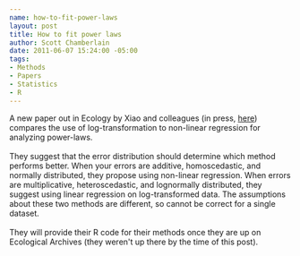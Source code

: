 ```yaml
--- 
name: how-to-fit-power-laws
layout: post
title: How to fit power laws
author: Scott Chamberlain
date: 2011-06-07 15:24:00 -05:00
tags: 
- Methods
- Papers
- Statistics
- R
---
```

A new paper out in Ecology by Xiao and colleagues (in press, <a href="http://www.esajournals.org/doi/abs/10.1890/11-0538.1">here</a>) compares the use of log-transformation to non-linear regression for analyzing power-laws.<br /><br />They suggest that the error distribution should determine which method performs better. When your errors are additive, homoscedastic, and normally distributed, they propose using non-linear regression. When errors are multiplicative, heteroscedastic, and lognormally distributed, they suggest using linear regression on log-transformed data. The assumptions about these two methods are different, so cannot be correct for a single dataset.<br /><br />They will provide their R code for their methods once they are up on Ecological Archives (they weren't up there by the time of this post).
